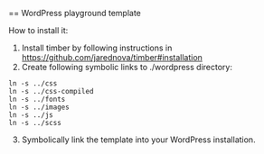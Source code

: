 == WordPress playground template

How to install it:

1. Install timber by following instructions in https://github.com/jarednova/timber#installation
2. Create following symbolic links to ./wordpress directory:

```
ln -s ../css
ln -s ../css-compiled
ln -s ../fonts
ln -s ../images
ln -s ../js
ln -s ../scss
```

3. Symbolically link the template into your WordPress installation.
